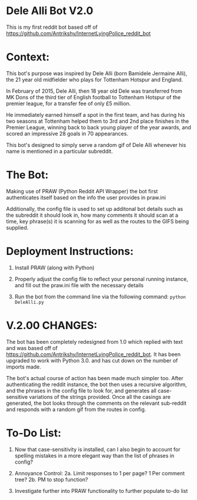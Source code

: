 Dele Alli Bot V2.0
==============

This is my first reddit bot based off of https://github.com/Antrikshy/InternetLyingPolice_reddit_bot

Context:
=========
This bot's purpose was inspired by Dele Alli (born Bamidele Jermaine Alli), the
21 year old midfielder who plays for Tottenham Hotspur and England.

In February of 2015, Dele Alli, then 18 year old Dele was transferred from MK Dons of the third tier of English football
to Tottenham Hotspur of the premier league, for a transfer fee of only £5 million.

He immediately earned himself a spot in the first team, and has during his two seasons at Tottenham helped them
to 3rd and 2nd place finishes in the Premier League, winning back to back young player of the year awards, and scored an impressive 28 goals in 70 appearances.

This bot's designed to simply serve a random gif of Dele Alli whenever his name is mentioned in a particular subreddit.

The Bot:
==========
Making use of PRAW (Python Reddit API Wrapper) the bot first authenticates itself based on the info the user provides in praw.ini

Additionally, the config file is used to set up additonal bot details such as the subreddit it should look in, how many comments it should scan at a time, key phrase(s) it is scanning for as well as the routes to the GIFS being supplied.


Deployment Instructions:
========================
1. Install PRAW (along with Python)

2. Properly adjust the config file to reflect your personal running instance, and fill out the praw.ini file with the necessary details

3. Run the bot from the command line via the following command:
  `python DeleAlli.py`


V.2.00 CHANGES:
===================

The bot has been completely redesigned from 1.0 which replied with text and was based  off of https://github.com/Antrikshy/InternetLyingPolice_reddit_bot. It has been upgraded to work with Python 3.0. and has cut down on the
number of imports made.

The bot's actual course of action has been made much simpler too. After authenticating the reddit instance, the bot then
uses a recursive algorithm, and the phrases in the config file to look for, and generates all case-sensitive variations
of the strings provided. Once all the casings are generated, the bot looks through the comments on the relevant sub-reddit and
responds with a random gif from the routes in config.

To-Do List:
===========

1. Now that case-sensitivity is installed, can I also begin to account for spelling mistakes in a more elegant way than the list of phrases in config?

2. Annoyance Control:
  2a. Limit responses to 1 per page? 1 Per comment tree?
  2b. PM to stop function?

4. Investigate further into PRAW functionality to further populate to-do list
